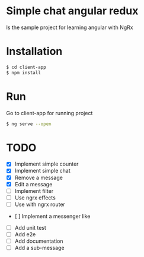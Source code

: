 # Simple chat angular redux

Is the sample project for learning angular with NgRx

# Installation
```sh
$ cd client-app
$ npm install
```


# Run
Go to client-app for running project
```sh
$ ng serve --open
```

# TODO

- [x] Implement simple counter
- [x] Implement simple chat
- [x] Remove a message
- [x] Edit a message
- [ ] Implement filter
- [ ] Use ngrx effects
- [ ] Use with ngrx router
- [ ] Implement a messenger like
- [ ] Add unit test
- [ ] Add e2e
- [ ] Add documentation
- [ ] Add a sub-message